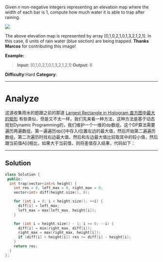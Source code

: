 
Given  _n_  non-negative integers representing an elevation map where the width of each bar is 1, compute how much water it is able to trap after raining.

![](http://www.leetcode.com/static/images/problemset/rainwatertrap.png)

The above elevation map is represented by array [0,1,0,2,1,0,1,3,2,1,2,1]. In this case, 6 units of rain water (blue section) are being trapped.  **Thanks Marcos**  for contributing this image!

**Example:**
> **Input:** [0,1,0,2,1,0,1,3,2,1,2,1]
> **Output:** 6

**Difficulty**:Hard
**Category**:
*****

# Analyze

这道收集雨水的题跟之前的那道 [Largest Rectangle in Histogram 直方图中最大的矩形](http://www.cnblogs.com/grandyang/p/4322653.html) 有些类似，但是又不太一样，我们先来看一种方法，这种方法是基于动态规划Dynamic Programming的，我们维护一个一维的dp数组，这个DP算法需要遍历两遍数组，第一遍遍历dp[i]中存入i位置左边的最大值，然后开始第二遍遍历数组，第二次遍历时找右边最大值，然后和左边最大值比较取其中的较小值，然后跟当前值A[i]相比，如果大于当前值，则将差值存入结果，代码如下：

*****

## Solution

```cpp
class Solution {
 public:
  int trap(vector<int>& height) {
    int res = 0, left_max = 0, right_max = 0;
    vector<int> diff(height.size(), 0);

    for (int i = 0; i < height.size(); ++i) {
      diff[i] = left_max;
      left_max = max(left_max, height[i]);
    }

    for (int i = height.size() - 1; i >= 0; --i) {
      diff[i] = min(right_max, diff[i]);
      right_max = max(right_max, height[i]);
      if (diff[i] > height[i]) res += diff[i] - height[i];
    }
    return res;
  }
};
```

